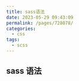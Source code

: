 ```yaml
---
title: sass语法
date: 2023-05-29 09:43:09
permalink: /pages/728078/
categories:
  - css
tags:
  - scss
---
```


## sass 语法
